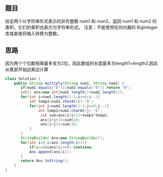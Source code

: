 ## 题目
给定两个以字符串形式表示的非负整数 num1 和 num2，返回 num1 和 num2 的乘积，它们的乘积也表示为字符串形式。
注意：不能使用任何内置的 BigInteger 库或直接将输入转换为整数。
## 思路
因为两个个位数相乘最多变为2位，因此数组的长度最多为length1+length2,因此从尾部开始边乘边计算
```java
class Solution {
    public String multiply(String num1, String num2) {
       if(num1.equals("0")||num2.equals("0")) return "0";
       int[] ans=new int[num1.length()+num2.length()];
       for(int i=num1.length()-1;i>=0;i--){
           int temp1=num1.charAt(i)-'0';
           for(int j=num2.length()-1;j>=0;j--){
               int temp2=num2.charAt(j)-'0';
                int sum=ans[i+j+1]+temp1*temp2;
                ans[i+j+1]=sum%10;
                ans[i+j]+=sum/10;
           }
       }
       StringBuilder Ans=new StringBuilder();
       for(int i=0;i<ans.length;i++){
           if(i==0&&ans[i]==0) continue;
           Ans.append(ans[i]);
       }
       return Ans.toString();
    }
}
```
